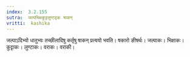 ```yaml
---
index:  3.2.155
sutra:  जल्पभिक्षकुट्टलुण्टवृङः षाकन्
vritti:  kashika 
---
```


जल्पाऽदिभ्यो धातुभ्यः तच्छीलादिषु कर्तृषु षाकन् प्रत्ययो भवति। षकारो ङीषर्थः। जल्पाकः। भिक्षाकः। कुट्टाकः। लुण्टाकः। वराकः। वराकी।

